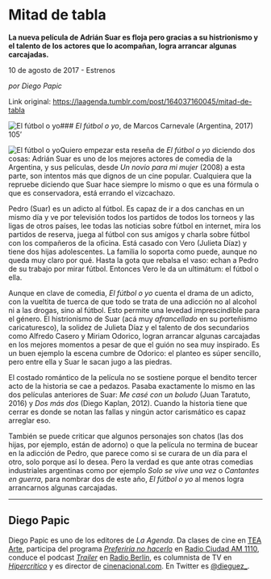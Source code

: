 # Mitad de tabla

**La nueva película de Adrián Suar es floja pero gracias a su histrionismo y el talento de los actores que lo acompañan, logra arrancar algunas carcajadas.**

10 de agosto de 2017 - Estrenos

_por Diego Papic_

Link original: https://laagenda.tumblr.com/post/164037160045/mitad-de-tabla

![El fútbol o yo](https://64.media.tumblr.com/3762ec60adb0cc9cc7c73a1850064e34/tumblr_inline_pjzrpe6wMf1t6q87u_500.jpg)### *El fútbol o yo*, de Marcos Carnevale (Argentina, 2017) 105’

![El fútbol o yo](https://64.media.tumblr.com/3762ec60adb0cc9cc7c73a1850064e34/tumblr_inline_pjzrpe6wMf1t6q87u_400.jpg)Quiero empezar esta reseña de *El fútbol o yo* diciendo dos cosas: Adrián Suar es uno de los mejores actores de comedia de la Argentina, y sus películas, desde *Un novio para mi mujer* (2008) a esta parte, son intentos más que dignos de un cine popular. Cualquiera que la repruebe diciendo que Suar hace siempre lo mismo o que es una fórmula o que es conservadora, está errando el vizcachazo.

Pedro (Suar) es un adicto al fútbol. Es capaz de ir a dos canchas en un mismo día y ve por televisión todos los partidos de todos los torneos y las ligas de otros países, lee todas las noticias sobre fútbol en internet, mira los partidos de reserva, juega al fútbol con sus amigos y charla sobre fútbol con los compañeros de la oficina. Está casado con Vero (Julieta Díaz) y tiene dos hijas adolescentes. La familia lo soporta como puede, aunque no queda muy claro por qué. Hasta la gota que rebalsa el vaso: echan a Pedro de su trabajo por mirar fútbol. Entonces Vero le da un ultimátum: el fútbol o ella.

Aunque en clave de comedia, *El fútbol o yo* cuenta el drama de un adicto, con la vueltita de tuerca de que todo se trata de una adicción no al alcohol ni a las drogas, sino al fútbol. Esto permite una levedad imprescindible para el género. El histrionismo de Suar (acá muy *afrancellado* en su porteñismo caricaturesco), la solidez de Julieta Díaz y el talento de dos secundarios como Alfredo Casero y Miriam Odorico, logran arrancar algunas carcajadas en los mejores momentos a pesar de que el guión no sea muy inspirado. Es un buen ejemplo la escena cumbre de Odorico: el planteo es súper sencillo, pero entre ella y Suar le sacan jugo a las piedras.

El costado romántico de la película no se sostiene porque el bendito tercer acto de la historia se cae a pedazos. Pasaba exactamente lo mismo en las dos películas anteriores de Suar: *Me casé con un boludo* (Juan Taratuto, 2016) y *Dos más dos* (Diego Kaplan, 2012). Cuando la historia tiene que cerrar es donde se notan las fallas y ningún actor carismático es capaz arreglar eso.

También se puede criticar que algunos personajes son chatos (las dos hijas, por ejemplo, están de adorno) o que la película no termina de bucear en la adicción de Pedro, que parece como si se curara de un día para el otro, solo porque así lo desea. Pero la verdad es que ante otras comedias industriales argentinas como por ejemplo *Solo se vive una vez* o *Cantantes en guerra*, para nombrar dos de este año, *El fútbol o yo* al menos logra arrancarnos algunas carcajadas.

  




---

 Diego Papic
------------

 Diego Papic es uno de los editores de *La Agenda*. Da clases de cine en [TEA Arte](http://tea-arte.com.ar/), participa del programa *[Preferiría no hacerlo](http://preferiria-no-hacerlo.tumblr.com/)* en [Radio Ciudad AM 1110](http://www.buenosaires.gob.ar/radiociudad), conduce el podcast *[Trailer](http://www.radioberlin.com.ar/programas/trailer)* en [Radio Berlín](http://www.radioberlin.com.ar/), es columnista de TV en *[Hipercrítico](http://hipercritico.com/)* y es director de [cinenacional.com](http://www.cinenacional.com/). En Twitter es [@dieguez\_](https://twitter.com/dieguez_). 

